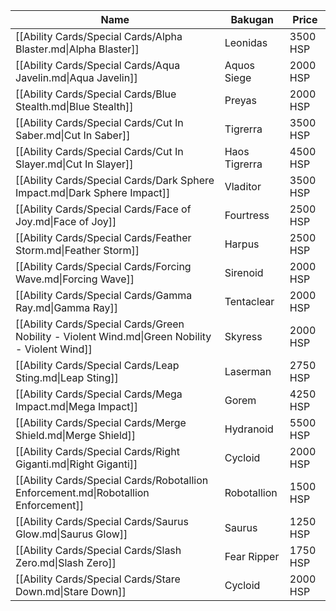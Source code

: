 | Name                                                                                            | Bakugan       | Price    |
| ----------------------------------------------------------------------------------------------- | ------------- | -------- |
| [[Ability Cards/Special Cards/Alpha Blaster.md\|Alpha Blaster]]                                 | Leonidas      | 3500 HSP |
| [[Ability Cards/Special Cards/Aqua Javelin.md\|Aqua Javelin]]                                   | Aquos Siege   | 2000 HSP |
| [[Ability Cards/Special Cards/Blue Stealth.md\|Blue Stealth]]                                   | Preyas        | 2000 HSP |
| [[Ability Cards/Special Cards/Cut In Saber.md\|Cut In Saber]]                                   | Tigrerra      | 3500 HSP |
| [[Ability Cards/Special Cards/Cut In Slayer.md\|Cut In Slayer]]                                 | Haos Tigrerra | 4500 HSP |
| [[Ability Cards/Special Cards/Dark Sphere Impact.md\|Dark Sphere Impact]]                       | Vladitor      | 3500 HSP |
| [[Ability Cards/Special Cards/Face of Joy.md\|Face of Joy]]                                     | Fourtress     | 2500 HSP |
| [[Ability Cards/Special Cards/Feather Storm.md\|Feather Storm]]                                 | Harpus        | 2500 HSP |
| [[Ability Cards/Special Cards/Forcing Wave.md\|Forcing Wave]]                                   | Sirenoid      | 2000 HSP |
| [[Ability Cards/Special Cards/Gamma Ray.md\|Gamma Ray]]                                         | Tentaclear    | 2000 HSP |
| [[Ability Cards/Special Cards/Green Nobility - Violent Wind.md\|Green Nobility - Violent Wind]] | Skyress       | 2000 HSP |
| [[Ability Cards/Special Cards/Leap Sting.md\|Leap Sting]]                                       | Laserman      | 2750 HSP |
| [[Ability Cards/Special Cards/Mega Impact.md\|Mega Impact]]                                     | Gorem         | 4250 HSP |
| [[Ability Cards/Special Cards/Merge Shield.md\|Merge Shield]]                                   | Hydranoid     | 5500 HSP |
| [[Ability Cards/Special Cards/Right Giganti.md\|Right Giganti]]                                 | Cycloid       | 2000 HSP |
| [[Ability Cards/Special Cards/Robotallion Enforcement.md\|Robotallion Enforcement]]             | Robotallion   | 1500 HSP |
| [[Ability Cards/Special Cards/Saurus Glow.md\|Saurus Glow]]                                     | Saurus        | 1250 HSP |
| [[Ability Cards/Special Cards/Slash Zero.md\|Slash Zero]]                                       | Fear Ripper   | 1750 HSP |
| [[Ability Cards/Special Cards/Stare Down.md\|Stare Down]]                                       | Cycloid       | 2000 HSP |
